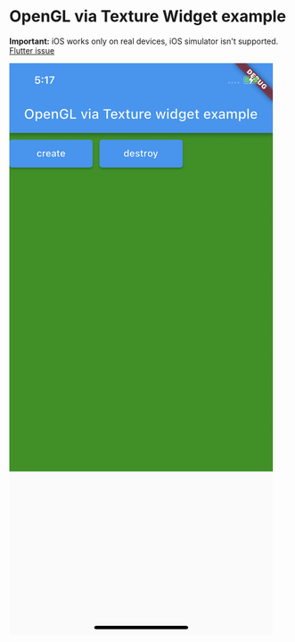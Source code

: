 # OpenGL via Texture Widget example


**Important:** iOS works only on real devices, iOS simulator isn't supported.
[Flutter issue](https://github.com/flutter/flutter/issues/14038)

![Demo png](demo.png)